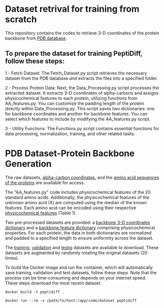 # Dataset retrival for training from scratch
This repository contains the codes to retrieve 3-D coordinates of the protein backbone from [PDB database][1]. 
## To prepare the dataset for training PeptiDiff, follow these steps:

1 - Fetch Dataset: The Fetch_Dataset.py script retrieves the necessary dataset from the PDB database and extracts the files into a specified folder.

2 - Process Protein Data: Next, the Data_Processing.py script processes the extracted dataset. It extracts 3-D coordinates of alpha-carbons and assigns physicochemical features to each protein, utilizing functions from AA_features.py. You can customize the padding length of the protein directly within Data_Processing.py. This script saves two dictionaries: one for backbone coordinates and another for backbone features. You can select which features to include by modifying the AA_features.py script.

3 - Utility Functions: The Functions.py script contains essential functions for data processing, normalization, training, and other related tasks.

# PDB Dataset-Protein Backbone Generation

The raw datasets, [alpha-carbon coordinates.][2] and the [amino acid sequences of the proteins][3] are available for access.
 
The "AA_features.py" code includes physicochemical features of the 20 standard amino acids. Additionally, the physicochemical features of the unknown amino acid (X) are computed using the median of the known features. Each amino acid can be encoded using their respective [physicochemical features][4] (Table 1). 

Two pre-processed datasets are provided: a [backbone 3-D coordinates dictionary][5] and a [backbone feature dictionary][6] comprising physicochemical properties. For each protein, the data in both dictionaries are normalized and padded to a specified length to ensure uniformity across the dataset.

The [training][7], [validation][8] and [testig][9] datasets are available to download. These datasets are augmented by randomly rotating the original datasets (20 times). 

[1]: https://files.wwpdb.org/pub/pdb/data/biounit/PDB/divided/

[2]: https://uottawa-my.sharepoint.com/personal/fsole078_uottawa_ca/_layouts/15/guestaccess.aspx?share=ERw4N-f4U6BNutxBZ67JtbUBF29r45VJifBIzTVFaCvcew&e=79FvMR

[3]: https://uottawa-my.sharepoint.com/personal/fsole078_uottawa_ca/_layouts/15/guestaccess.aspx?share=Eescxh5uKtRGtBtdVZ7BSc8BGGvR9GXhhaw_2mKNKMQtzg&e=EpZjyQ

[4]: https://www.sciencedirect.com/science/article/pii/S2001037023000296

[5]: https://uottawa-my.sharepoint.com/personal/fsole078_uottawa_ca/_layouts/15/guestaccess.aspx?share=EaL9M84AeBlJrGhWozXEIMMBrVWLzDBBrYXpD_mJeFqDfg&e=LHQheE

[6]: https://uottawa-my.sharepoint.com/personal/fsole078_uottawa_ca/_layouts/15/guestaccess.aspx?share=EWajMPllOqRDuOFgfvucGREBJApruAi07NXg6VmuXnYX3g&e=ieN7SJ

[7]: https://uottawa-my.sharepoint.com/personal/fsole078_uottawa_ca/_layouts/15/guestaccess.aspx?share=Efrj4s-s7IhHmRmQJahgGUAB3c7AWxCB3LH2sPDcGZqtNw&e=xDl7Hg

[8]: https://uottawa-my.sharepoint.com/personal/fsole078_uottawa_ca/_layouts/15/guestaccess.aspx?share=ERI8YR-laKVEtW75QRXNkCwBtPkJdPAVOjir-eAEXBQPVg&e=1VsVKC

[9]: https://uottawa-my.sharepoint.com/personal/fsole078_uottawa_ca/_layouts/15/guestaccess.aspx?share=ESUT9WMvnnlNjGP3QUqFl1YBKZPS4eEobvftjXk4p0BiRA&e=JbR2j3



To build the Docker image and run the container, which will automatically save training, validation and test datasets, follow these steps. Note that the process can be time-consuming and depends on your internet speed. These steps download the most recent dataset. 


```
docker build -t peptidiff .
```
```
docker run --rm -v /path/to/host:/app/code/dataset peptidiff
```




